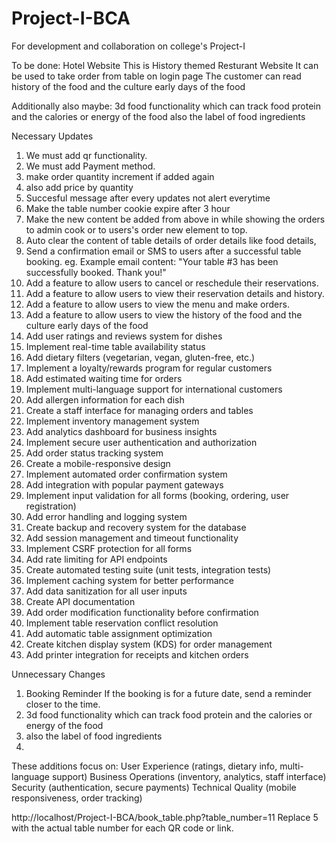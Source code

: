 # Project-I-BCA
For development and collaboration on college's Project-I

To be done:
Hotel Website
This is History themed Resturant Website
It can be used to take order from table on login page 
The customer can read history of the food and the culture early days of the food 

Additionally also maybe:
3d food functionality which can track food protein and the calories or energy of the food
also the label of food ingredients





Necessary Updates
1. We must add qr functionality.
2. We must add Payment method.
3. make order quantity increment if added again
4. also add price by quantity
5. Succesful message after every updates not alert everytime
6. Make the table number cookie expire after 3 hour
7. Make the new content be added from above in while showing the orders to admin cook or to users's order new element to top.
8. Auto clear the content of table details of order details like food details, 
6. Send a confirmation email or SMS to users after a successful table booking.
        eg. Example email content: "Your table #3 has been successfully booked. Thank you!"
7. Add a feature to allow users to cancel or reschedule their reservations.
8. Add a feature to allow users to view their reservation details and history.
9. Add a feature to allow users to view the menu and make orders.
10. Add a feature to allow users to view the history of the food and the culture early days of the food
11. Add user ratings and reviews system for dishes
12. Implement real-time table availability status
13. Add dietary filters (vegetarian, vegan, gluten-free, etc.)
14. Implement a loyalty/rewards program for regular customers
15. Add estimated waiting time for orders
16. Implement multi-language support for international customers
17. Add allergen information for each dish
18. Create a staff interface for managing orders and tables
19. Implement inventory management system
20. Add analytics dashboard for business insights
21. Implement secure user authentication and authorization
22. Add order status tracking system
23. Create a mobile-responsive design
24. Implement automated order confirmation system
25. Add integration with popular payment gateways
26. Implement input validation for all forms (booking, ordering, user registration)
27. Add error handling and logging system
28. Create backup and recovery system for the database
29. Add session management and timeout functionality
30. Implement CSRF protection for all forms
31. Add rate limiting for API endpoints
32. Create automated testing suite (unit tests, integration tests)
33. Implement caching system for better performance
34. Add data sanitization for all user inputs
35. Create API documentation
36. Add order modification functionality before confirmation
37. Implement table reservation conflict resolution
38. Add automatic table assignment optimization
39. Create kitchen display system (KDS) for order management
40. Add printer integration for receipts and kitchen orders



Unnecessary Changes
1.  Booking Reminder
If the booking is for a future date, send a reminder closer to the time.
2. 3d food functionality which can track food protein and the calories or energy of the food
3. also the label of food ingredients
4. 



These additions focus on:
User Experience (ratings, dietary info, multi-language support)
Business Operations (inventory, analytics, staff interface)
Security (authentication, secure payments)
Technical Quality (mobile responsiveness, order tracking)

<!-- Table Number   might be links -->
http://localhost/Project-I-BCA/book_table.php?table_number=11
Replace 5 with the actual table number for each QR code or link.


<!-- 
Structure of database
Relationships and Foreign Keys in tableserve

orders Table:
Foreign Key: fk_table_id

Column: table_id
References Table: tables
References Column: id
Foreign Key: fk_user_id

Column: user_id
References Table: users
References Column: id
Foreign Key: orders_ibfk_1

Column: user_id
References Table: users
References Column: id (duplicate relationship for user_id).
Foreign Key: orders_ibfk_2

Column: table_id
References Table: tables
References Column: id (duplicate relationship for table_id).
order_items Table:
Foreign Key: fk_menu_item_id

Column: menu_item_id
References Table: menu_items
References Column: id
Foreign Key: fk_order_id

Column: order_id
References Table: orders
References Column: id
Foreign Key: order_items_ibfk_1

Column: order_id
References Table: orders
References Column: id (duplicate relationship for order_id).


Foreign Key: order_items_ibfk_2

Column: menu_item_id
References Table: menu_items
References Column: id (duplicate relationship for menu_item_id).


Summary of Database Relationships
orders is related to:

tables through table_id
users through user_id
order_items is related to:

orders through order_id
menu_items through menu_item_id -->
